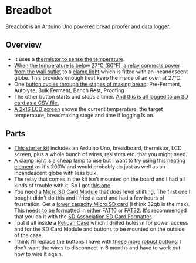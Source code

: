 # Breadbot

Breadbot is an Arduino Uno powered bread proofer and data logger.

## Overview

- It uses a [thermistor to sense the temperature][1].
- [When the temperature is below 27°C (80°F), a relay connects power from the wall outlet][3] to a [clamp light][7] which is fitted with an incandescent globe. This provides enough heat keep the inside of an oven at 27°C.
- One [button cycles through the stages of making bread][5]: Pre-Ferment, Autolyse, Bulk Ferment, Bench Rest, Proofing
- The other button starts and stops a timer. [And this is all logged to an SD card as a CSV file.][4]
- [A 2x16 LCD screen][2] shows the current temperature, the target temperature, breadmaking stage and time if logging is on.

## Parts

- [This starter kit][6] includes an Arduino Uno, breadboard, thermistor, LCD screen, plus a whole bunch of wires, resistors etc. that you might need.
- A [clamp light][7] is a cheap lamp to use but I want to try using this [heating element][8] as it's 200W and would probably do just as well as an incandescent globe with less bulk.
- The relay that comes in the kit isn't mounted on the board and I had all kinds of trouble with it. So I got [this one][14].
- You need a [Micro SD Card Module][10] that does level shifting. The first one I bought didn't do this and I fried a card and had a few hours of frustration. Get a [lower capacity Micro SD card][9] (I think 32gb is the max). This needs to be formatted in either FAT16 or FAT32. It's recommended that you do it with the [SD Association SD Card Formatter][12].
- I put it all inside a [Pelican Case][11] which I drilled holes in for power access and for the SD Card Module and buttons to be mounted on the outside of the case.
- I think I'll replace the buttons I have with [these more robust buttons][13]. I don't want the wires to disconnect in 6 months and have to work out how to wire it again.


[1]: http://www.circuitbasics.com/arduino-thermistor-temperature-sensor-tutorial/
[2]: http://www.circuitbasics.com/how-to-set-up-an-lcd-display-on-an-arduino/
[3]: http://www.circuitbasics.com/setting-up-a-5v-relay-on-the-arduino/
[4]: http://www.geeetech.com/wiki/index.php/Arduino_SD_card_Module
[5]: http://www.instructables.com/id/Arduino-Button-Tutorial/
[6]: http://a.co/i5MgfrV
[7]: http://a.co/6ZlEt3F
[8]: http://a.co/fAGOS5C
[9]: http://a.co/8nRd3xS
[10]: http://a.co/fafyDOt
[11]: http://a.co/2W9eEEu
[12]: https://www.sdcard.org/downloads/formatter_4/
[13]: http://a.co/3CJpNLx
[14]: http://a.co/bRE1c1w
